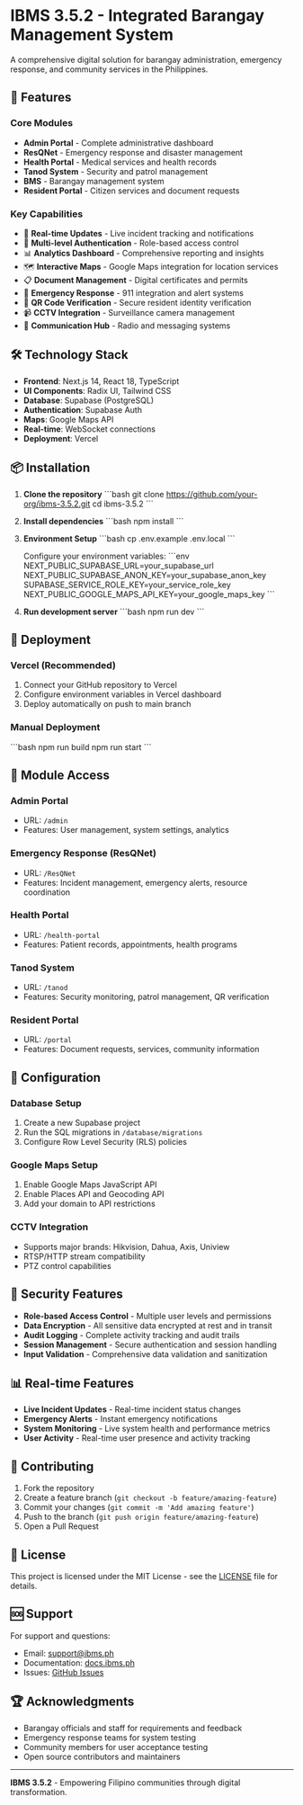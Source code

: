 # IBMS 3.5.2 - Integrated Barangay Management System

A comprehensive digital solution for barangay administration, emergency response, and community services in the Philippines.

## 🚀 Features

### Core Modules
- **Admin Portal** - Complete administrative dashboard
- **ResQNet** - Emergency response and disaster management
- **Health Portal** - Medical services and health records
- **Tanod System** - Security and patrol management
- **BMS** - Barangay management system
- **Resident Portal** - Citizen services and document requests

### Key Capabilities
- 📱 **Real-time Updates** - Live incident tracking and notifications
- 🔐 **Multi-level Authentication** - Role-based access control
- 📊 **Analytics Dashboard** - Comprehensive reporting and insights
- 🗺️ **Interactive Maps** - Google Maps integration for location services
- 📋 **Document Management** - Digital certificates and permits
- 🚨 **Emergency Response** - 911 integration and alert systems
- 📱 **QR Code Verification** - Secure resident identity verification
- 📹 **CCTV Integration** - Surveillance camera management
- 💬 **Communication Hub** - Radio and messaging systems

## 🛠️ Technology Stack

- **Frontend**: Next.js 14, React 18, TypeScript
- **UI Components**: Radix UI, Tailwind CSS
- **Database**: Supabase (PostgreSQL)
- **Authentication**: Supabase Auth
- **Maps**: Google Maps API
- **Real-time**: WebSocket connections
- **Deployment**: Vercel

## 📦 Installation

1. **Clone the repository**
   \`\`\`bash
   git clone https://github.com/your-org/ibms-3.5.2.git
   cd ibms-3.5.2
   \`\`\`

2. **Install dependencies**
   \`\`\`bash
   npm install
   \`\`\`

3. **Environment Setup**
   \`\`\`bash
   cp .env.example .env.local
   \`\`\`
   
   Configure your environment variables:
   \`\`\`env
   NEXT_PUBLIC_SUPABASE_URL=your_supabase_url
   NEXT_PUBLIC_SUPABASE_ANON_KEY=your_supabase_anon_key
   SUPABASE_SERVICE_ROLE_KEY=your_service_role_key
   NEXT_PUBLIC_GOOGLE_MAPS_API_KEY=your_google_maps_key
   \`\`\`

4. **Run development server**
   \`\`\`bash
   npm run dev
   \`\`\`

## 🚀 Deployment

### Vercel (Recommended)
1. Connect your GitHub repository to Vercel
2. Configure environment variables in Vercel dashboard
3. Deploy automatically on push to main branch

### Manual Deployment
\`\`\`bash
npm run build
npm run start
\`\`\`

## 📱 Module Access

### Admin Portal
- URL: `/admin`
- Features: User management, system settings, analytics

### Emergency Response (ResQNet)
- URL: `/ResQNet`
- Features: Incident management, emergency alerts, resource coordination

### Health Portal
- URL: `/health-portal`
- Features: Patient records, appointments, health programs

### Tanod System
- URL: `/tanod`
- Features: Security monitoring, patrol management, QR verification

### Resident Portal
- URL: `/portal`
- Features: Document requests, services, community information

## 🔧 Configuration

### Database Setup
1. Create a new Supabase project
2. Run the SQL migrations in `/database/migrations`
3. Configure Row Level Security (RLS) policies

### Google Maps Setup
1. Enable Google Maps JavaScript API
2. Enable Places API and Geocoding API
3. Add your domain to API restrictions

### CCTV Integration
- Supports major brands: Hikvision, Dahua, Axis, Uniview
- RTSP/HTTP stream compatibility
- PTZ control capabilities

## 🔐 Security Features

- **Role-based Access Control** - Multiple user levels and permissions
- **Data Encryption** - All sensitive data encrypted at rest and in transit
- **Audit Logging** - Complete activity tracking and audit trails
- **Session Management** - Secure authentication and session handling
- **Input Validation** - Comprehensive data validation and sanitization

## 📊 Real-time Features

- **Live Incident Updates** - Real-time incident status changes
- **Emergency Alerts** - Instant emergency notifications
- **System Monitoring** - Live system health and performance metrics
- **User Activity** - Real-time user presence and activity tracking

## 🤝 Contributing

1. Fork the repository
2. Create a feature branch (`git checkout -b feature/amazing-feature`)
3. Commit your changes (`git commit -m 'Add amazing feature'`)
4. Push to the branch (`git push origin feature/amazing-feature`)
5. Open a Pull Request

## 📄 License

This project is licensed under the MIT License - see the [LICENSE](LICENSE) file for details.

## 🆘 Support

For support and questions:
- Email: support@ibms.ph
- Documentation: [docs.ibms.ph](https://docs.ibms.ph)
- Issues: [GitHub Issues](https://github.com/your-org/ibms-3.5.2/issues)

## 🏆 Acknowledgments

- Barangay officials and staff for requirements and feedback
- Emergency response teams for system testing
- Community members for user acceptance testing
- Open source contributors and maintainers

---

**IBMS 3.5.2** - Empowering Filipino communities through digital transformation.
